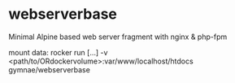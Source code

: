 # webserverbase
Minimal Alpine based web server fragment with nginx &amp; php-fpm

mount data:
rocker run [...] -v <path/to/ORdockervolume>:var/www/localhost/htdocs gymnae/webserverbase
